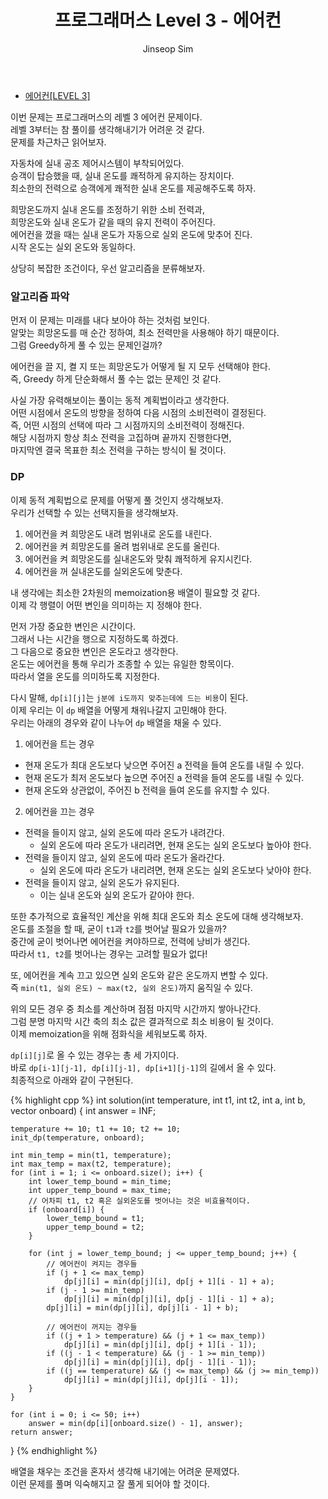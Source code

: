 ﻿---
layout: post
title: "프로그래머스 Level 3 - 에어컨"
categories: Programmers
tags: [cpp]
author:
  - Jinseop Sim
---
- [에어컨[LEVEL 3]](https://school.programmers.co.kr/learn/courses/30/lessons/214289)

이번 문제는 프로그래머스의 레벨 3 에어컨 문제이다.  
레벨 3부터는 참 풀이를 생각해내기가 어려운 것 같다.  
문제를 차근차근 읽어보자.  

자동차에 실내 공조 제어시스템이 부착되어있다.  
승객이 탑승했을 때, 실내 온도를 쾌적하게 유지하는 장치이다.  
최소한의 전력으로 승객에게 쾌적한 실내 온도를 제공해주도록 하자.  

희망온도까지 실내 온도를 조정하기 위한 소비 전력과,  
희망온도와 실내 온도가 같을 때의 유지 전력이 주어진다.  
에어컨을 껐을 때는 실내 온도가 자동으로 실외 온도에 맞추어 진다.  
시작 온도는 실외 온도와 동일하다.  

상당히 복잡한 조건이다, 우선 알고리즘을 분류해보자.  

### 알고리즘 파악
먼저 이 문제는 미래를 내다 보아야 하는 것처럼 보인다.  
알맞는 희망온도를 매 순간 정하여, 최소 전력만을 사용해야 하기 때문이다.  
그럼 Greedy하게 풀 수 있는 문제인걸까?  

에어컨을 끌 지, 켤 지 또는 희망온도가 어떻게 될 지 모두 선택해야 한다.  
즉, Greedy 하게 단순화해서 풀 수는 없는 문제인 것 같다.  

사실 가장 유력해보이는 풀이는 동적 계획법이라고 생각한다.  
어떤 시점에서 온도의 방향을 정하여 다음 시점의 소비전력이 결정된다.  
즉, 어떤 시점의 선택에 따라 그 시점까지의 소비전력이 정해진다.  
해당 시점까지 항상 최소 전력을 고집하며 끝까지 진행한다면,  
마지막엔 결국 목표한 최소 전력을 구하는 방식이 될 것이다.  

### DP
이제 동적 계획법으로 문제를 어떻게 풀 것인지 생각해보자.  
우리가 선택할 수 있는 선택지들을 생각해보자.  

1. 에어컨을 켜 희망온도 내려 범위내로 온도를 내린다.
2. 에어컨을 켜 희망온도를 올려 범위내로 온도를 올린다.
3. 에어컨을 켜 희망온도를 실내온도와 맞춰 쾌적하게 유지시킨다.
4. 에어컨을 꺼 실내온도를 실외온도에 맞춘다.

내 생각에는 최소한 2차원의 memoization용 배열이 필요할 것 같다.  
이제 각 행렬이 어떤 변인을 의미하는 지 정해야 한다.  

먼저 가장 중요한 변인은 시간이다.  
그래서 나는 시간을 행으로 지정하도록 하겠다.  
그 다음으로 중요한 변인은 온도라고 생각한다.  
온도는 에어컨을 통해 우리가 조종할 수 있는 유일한 항목이다.  
따라서 열을 온도를 의미하도록 지정한다.    

다시 말해, ```dp[i][j]```는 ```j분에 i도까지 맞추는데에 드는 비용```이 된다.  
이제 우리는 이 ```dp``` 배열을 어떻게 채워나갈지 고민해야 한다.  
우리는 아래의 경우와 같이 나누어 ```dp``` 배열을 채울 수 있다.  

1. 에어컨을 트는 경우
- 현재 온도가 최대 온도보다 낮으면 주어진 a 전력을 들여 온도를 내릴 수 있다. 
- 현재 온도가 최저 온도보다 높으면 주어진 a 전력을 들여 온도를 내릴 수 있다.
- 현재 온도와 상관없이, 주어진 b 전력을 들여 온도를 유지할 수 있다.
2. 에어컨을 끄는 경우
- 전력을 들이지 않고, 실외 온도에 따라 온도가 내려간다.
  - 실외 온도에 따라 온도가 내리려면, 현재 온도는 실외 온도보다 높아야 한다.
- 전력을 들이지 않고, 실외 온도에 따라 온도가 올라간다.
  - 실외 온도에 따라 온도가 내리려면, 현재 온도는 실외 온도보다 낮아야 한다.
- 전력을 들이지 않고, 실외 온도가 유지된다.
  - 이는 실내 온도와 실외 온도가 같아야 한다.

또한 추가적으로 효율적인 계산을 위해 최대 온도와 최소 온도에 대해 생각해보자.  
온도를 조절을 할 때, 굳이 ```t1```과 ```t2```를 벗어날 필요가 있을까?  
중간에 굳이 벗어나면 에어컨을 켜야하므로, 전력에 낭비가 생긴다.  
따라서 ```t1, t2```를 벗어나는 경우는 고려할 필요가 없다!  

또, 에어컨을 계속 끄고 있으면 실외 온도와 같은 온도까지 변할 수 있다.  
즉 ```min(t1, 실외 온도) ~ max(t2, 실외 온도)```까지 움직일 수 있다.  

위의 모든 경우 중 최소를 계산하며 점점 마지막 시간까지 쌓아나간다.  
그럼 분명 마지막 시간 축의 최소 값은 결과적으로 최소 비용이 될 것이다.  
이제 memoization을 위해 점화식을 세워보도록 하자.  

```dp[i][j]```로 올 수 있는 경우는 총 세 가지이다.  
바로 ```dp[i-1][j-1], dp[i][j-1], dp[i+1][j-1]```의 길에서 올 수 있다.  
최종적으로 아래와 같이 구현된다.  

{% highlight cpp %}
int solution(int temperature, int t1, int t2, int a, int b, vector<int> onboard) {
	int answer = INF;

	temperature += 10; t1 += 10; t2 += 10;
	init_dp(temperature, onboard);

	int min_temp = min(t1, temperature);
	int max_temp = max(t2, temperature);
	for (int i = 1; i <= onboard.size(); i++) {
		int lower_temp_bound = min_time;
		int upper_temp_bound = max_time;
		// 어차피 t1, t2 혹은 실외온도를 벗어나는 것은 비효율적이다.
		if (onboard[i]) {
			lower_temp_bound = t1;
			upper_temp_bound = t2;
		}

		for (int j = lower_temp_bound; j <= upper_temp_bound; j++) {
			// 에어컨이 켜지는 경우들
			if (j + 1 <= max_temp)
				dp[j][i] = min(dp[j][i], dp[j + 1][i - 1] + a);
			if (j - 1 >= min_temp)
				dp[j][i] = min(dp[j][i], dp[j - 1][i - 1] + a);
			dp[j][i] = min(dp[j][i], dp[j][i - 1] + b);

			// 에어컨이 꺼지는 경우들
			if ((j + 1 > temperature) && (j + 1 <= max_temp))
				dp[j][i] = min(dp[j][i], dp[j + 1][i - 1]);
			if ((j - 1 < temperature) && (j - 1 >= min_temp))
				dp[j][i] = min(dp[j][i], dp[j - 1][i - 1]);
			if ((j == temperature) && (j <= max_temp) && (j >= min_temp))
				dp[j][i] = min(dp[j][i], dp[j][i - 1]);
		}
	}

	for (int i = 0; i <= 50; i++)
		answer = min(dp[i][onboard.size() - 1], answer);
	return answer;
}
{% endhighlight %}

배열을 채우는 조건을 혼자서 생각해 내기에는 어려운 문제였다.  
이런 문제를 풀며 익숙해지고 잘 풀게 되어야 할 것이다.  
